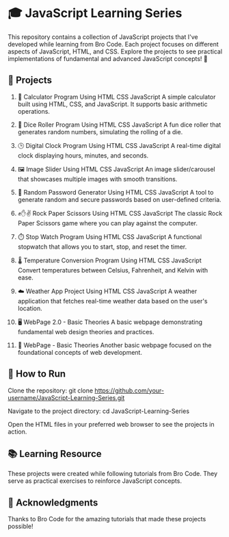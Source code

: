 # 🎓 JavaScript Learning Series

This repository contains a collection of JavaScript projects that I've developed while learning from Bro Code. Each project focuses on different aspects of JavaScript, HTML, and CSS. Explore the projects to see practical implementations of fundamental and advanced JavaScript concepts! 🚀

## 📁 Projects
1. 🧮 Calculator Program Using HTML CSS JavaScript
A simple calculator built using HTML, CSS, and JavaScript. It supports basic arithmetic operations.

2. 🎲 Dice Roller Program Using HTML CSS JavaScript
A fun dice roller that generates random numbers, simulating the rolling of a die.

3. 🕒 Digital Clock Program Using HTML CSS JavaScript
A real-time digital clock displaying hours, minutes, and seconds.

4. 🖼️ Image Slider Using HTML CSS JavaScript
An image slider/carousel that showcases multiple images with smooth transitions.

5. 🔐 Random Password Generator Using HTML CSS JavaScript
A tool to generate random and secure passwords based on user-defined criteria.

6. ✊✋✌️ Rock Paper Scissors Using HTML CSS JavaScript
The classic Rock Paper Scissors game where you can play against the computer.

7. ⏱️ Stop Watch Program Using HTML CSS JavaScript
A functional stopwatch that allows you to start, stop, and reset the timer.

8. 🌡️ Temperature Conversion Program Using HTML CSS JavaScript
Convert temperatures between Celsius, Fahrenheit, and Kelvin with ease.

9. ☁️ Weather App Project Using HTML CSS JavaScript
A weather application that fetches real-time weather data based on the user's location.

10. 🖥️ WebPage 2.0 - Basic Theories
A basic webpage demonstrating fundamental web design theories and practices.

11. 📜 WebPage - Basic Theories
Another basic webpage focused on the foundational concepts of web development.

## 🔧 How to Run

Clone the repository:
git clone https://github.com/your-username/JavaScript-Learning-Series.git

Navigate to the project directory:
cd JavaScript-Learning-Series

Open the HTML files in your preferred web browser to see the projects in action.

## 📚 Learning Resource
These projects were created while following tutorials from Bro Code. They serve as practical exercises to reinforce JavaScript concepts.

## 🌟 Acknowledgments
Thanks to Bro Code for the amazing tutorials that made these projects possible!
